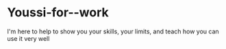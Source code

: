 # Youssi-for--work
I'm here to  help to show you your skills, your limits, and teach how you can use it very well
